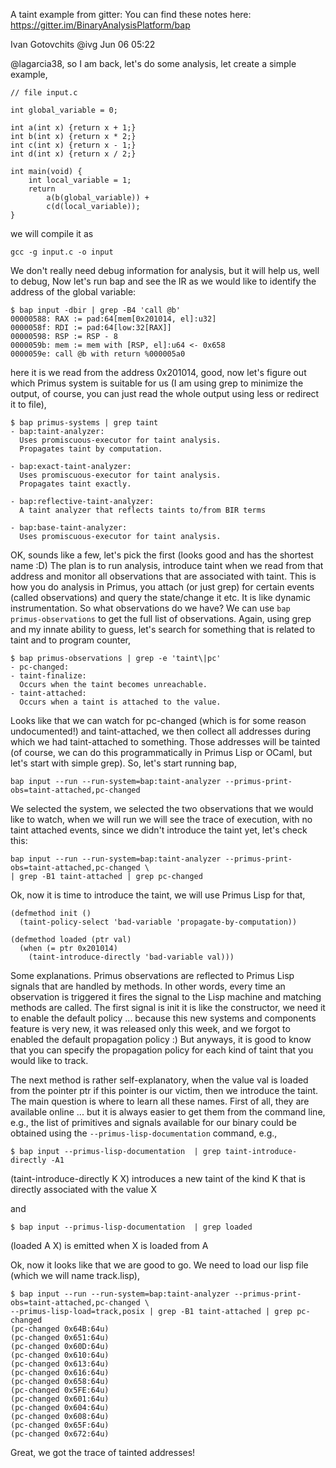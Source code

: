 A taint example from gitter:
You can find these notes here:  https://gitter.im/BinaryAnalysisPlatform/bap

Ivan Gotovchits
@ivg
Jun 06 05:22

@lagarcia38, so I am back, let's do some analysis, let create a simple example,

```
// file input.c

int global_variable = 0;

int a(int x) {return x + 1;}
int b(int x) {return x * 2;}
int c(int x) {return x - 1;}
int d(int x) {return x / 2;}

int main(void) {
    int local_variable = 1;
    return
        a(b(global_variable)) +
        c(d(local_variable));
}
```

we will compile it as

`gcc -g input.c -o input`

We don't really need debug information for analysis, but it will help us, well to debug, 
Now let's run bap and see the IR as we would like to identify the address of the global variable:

```
$ bap input -dbir | grep -B4 'call @b'
00000588: RAX := pad:64[mem[0x201014, el]:u32]
0000058f: RDI := pad:64[low:32[RAX]]
00000598: RSP := RSP - 8
0000059b: mem := mem with [RSP, el]:u64 <- 0x658
0000059e: call @b with return %000005a0
```

here it is we read from the address 0x201014, good, now let's figure out which Primus 
system is suitable for us (I am using grep to minimize the output, of course, you can 
just read the whole output using less or redirect it to file),

```
$ bap primus-systems | grep taint
- bap:taint-analyzer:
  Uses promiscuous-executor for taint analysis.
  Propagates taint by computation.

- bap:exact-taint-analyzer:
  Uses promiscuous-executor for taint analysis.
  Propagates taint exactly.

- bap:reflective-taint-analyzer:
  A taint analyzer that reflects taints to/from BIR terms

- bap:base-taint-analyzer:
  Uses promiscuous-executor for taint analysis.
```

OK, sounds like a few, let's pick the first (looks good and has the shortest name :D) The 
plan is to run analysis, introduce taint when we read from that address and monitor all 
observations that are associated with taint. This is how you do analysis in Primus, you 
attach (or just grep) for certain events (called observations) and query the state/change 
it etc. It is like dynamic instrumentation. So what observations do we have? We can use 
`bap primus-observations` to get the full list of observations. Again, using grep and my 
innate ability to guess, let's search for something that is related to taint and to program 
counter,

```
$ bap primus-observations | grep -e 'taint\|pc'
- pc-changed:
- taint-finalize:
  Occurs when the taint becomes unreachable.
- taint-attached:
  Occurs when a taint is attached to the value.
```

Looks like that we can watch for pc-changed (which is for some reason undocumented!) 
and taint-attached, we then collect all addresses during which we had taint-attached 
to something. Those addresses will be tainted (of course, we can do this programmatically 
in Primus Lisp or OCaml, but let's start with simple grep). So, let's start running bap,

`bap input --run --run-system=bap:taint-analyzer --primus-print-obs=taint-attached,pc-changed`

We selected the system, we selected the two observations that we would like to watch, 
when we will run we will see the trace of execution, with no taint attached events, 
since we didn't introduce the taint yet, let's check this:

```
bap input --run --run-system=bap:taint-analyzer --primus-print-obs=taint-attached,pc-changed \
| grep -B1 taint-attached | grep pc-changed
```

Ok, now it is time to introduce the taint, we will use Primus Lisp for that,

```
(defmethod init ()
  (taint-policy-select 'bad-variable 'propagate-by-computation))

(defmethod loaded (ptr val)
  (when (= ptr 0x201014)
    (taint-introduce-directly 'bad-variable val)))
```

Some explanations. Primus observations are reflected to Primus Lisp signals that 
are handled by methods. In other words, every time an observation is triggered 
it fires the signal to the Lisp machine and matching methods are called. The first 
signal is init it is like the constructor, we need it to enable the default policy 
... because this new systems and components feature is very new, it was released 
only this week, and we forgot to enabled the default propagation policy :) But 
anyways, it is good to know that you can specify the propagation policy for each 
kind of taint that you would like to track. 

The next method is rather self-explanatory, when the value val is loaded from the 
pointer ptr if this pointer is our victim, then we introduce the taint. The main 
question is where to learn all these names. First of all, they are available online
... but it is always easier to get them from the command line, e.g., the list of 
primitives and signals available for our binary could be obtained using the 
`--primus-lisp-documentation` command, e.g.,

```
$ bap input --primus-lisp-documentation  | grep taint-introduce-directly -A1
```

(taint-introduce-directly K X) introduces a new taint of the
kind K that is directly associated with the value X

and

```
$ bap input --primus-lisp-documentation  | grep loaded
```

(loaded A X) is emitted when X is loaded from A

Ok, now it looks like that we are good to go. We need to load our lisp file (which we will name track.lisp),

```
$ bap input --run --run-system=bap:taint-analyzer --primus-print-obs=taint-attached,pc-changed \
--primus-lisp-load=track,posix | grep -B1 taint-attached | grep pc-changed
(pc-changed 0x64B:64u)
(pc-changed 0x651:64u)
(pc-changed 0x60D:64u)
(pc-changed 0x610:64u)
(pc-changed 0x613:64u)
(pc-changed 0x616:64u)
(pc-changed 0x658:64u)
(pc-changed 0x5FE:64u)
(pc-changed 0x601:64u)
(pc-changed 0x604:64u)
(pc-changed 0x608:64u)
(pc-changed 0x65F:64u)
(pc-changed 0x672:64u)
```

Great, we got the trace of tainted addresses!
